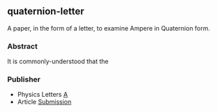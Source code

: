 ## quaternion-letter

A paper, in the form of a letter, to examine Ampere in Quaternion form.

### Abstract

It is commonly-understood that the 

### Publisher

* Physics Letters [A](https://www.sciencedirect.com/journal/physics-letters-a)
* Article [Submission](https://www.editorialmanager.com/phyla/default.aspx)
